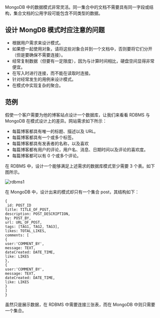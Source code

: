 MongoDB 中的数据模式非常灵活。同一集合中的文档不需要具有同一字段或结构，集合文档的公用字段可能包含不同类型的数据。   

## 设计 MongDB 模式时应注意的问题  

- 根据用户需求来设计模式。  
- 如果想一起使用对象，请将这些对象合并到一个文档中，否则要将它们分开（但是要确保不需要连接）。  
- 经常复制数据（但要有一定限度），因为与计算时间相比，硬盘空间显得非常便宜。  
- 在写入时进行连接，而不能在读取时连接。  
- 针对经常发生的用例来设计模式。  
- 在模式中实现复杂的聚合。  

## 范例  

假使一个客户需要为他的博客站点设计一个数据库，让我们来看看 RDBMS 与 MongoDB 在模式设计上的差异。网站需求如下所示：  

- 每篇博客都具有唯一的标题、描述以及 URL。   
- 每篇博客都具有一个或多个标签。  
- 每篇博客都具有发表者的名称，以及喜欢
- 每篇博客都有用户的评论，用户名、消息、日期时间以及评论的喜欢度。  
- 每篇博客都可以有 0 个或多个评论。   

在 RDBMS 中，设计一个能够满足上述需求的数据库模式至少需要 3 个表。如下图所示。  

![rdbms1](http://www.tutorialspoint.com/mongodb/images/rdbms.png)  

在 MongoDB 中，设计出来的模式却只有一个集合 post，其结构如下：    

```
{
_id: POST_ID
title: TITLE_OF_POST, 
description: POST_DESCRIPTION,
by: POST_BY,
url: URL_OF_POST,
tags: [TAG1, TAG2, TAG3],
likes: TOTAL_LIKES, 
comments: [	
{
user:'COMMENT_BY',
message: TEXT,
dateCreated: DATE_TIME,
like: LIKES 
},
{
user:'COMMENT_BY',
message: TEXT,
dateCreated: DATE_TIME,
like: LIKES
}
]
}   
```  

虽然只是展示数据，在 RDBMS 中需要连接三张表，而在 MongoDB 中则只需要一个集合。
